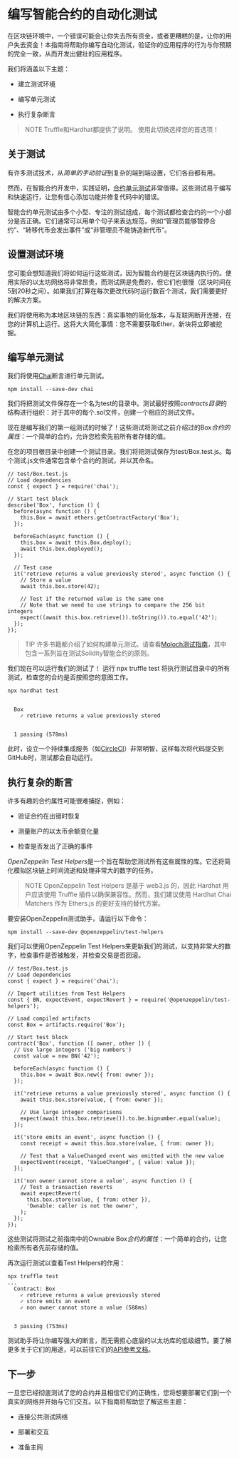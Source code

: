 # 编写智能合约的自动化测试
在区块链环境中，一个错误可能会让你失去所有资金，或者更糟糕的是，让你的用户失去资金！本指南将帮助你编写自动化测试，验证你的应用程序的行为与你预期的完全一致，从而开发出健壮的应用程序。

我们将涵盖以下主题：
* 建立测试环境

* 编写单元测试

* 执行复杂断言
> NOTE
Truffle和Hardhat都提供了说明。 使用此切换选择您的首选项！

## 关于测试
有许多测试技术，从*简单的手动验证*到复杂的端到端设置，它们各自都有用。

然而，在智能合约开发中，实践证明，[合约单元测试](https://en.wikipedia.org/wiki/Unit_testing)非常值得。这些测试易于编写和快速运行，让您有信心添加功能并修复代码中的错误。

智能合约单元测试由多个小型、专注的测试组成，每个测试都检查合约的一个小部分是否正确。它们通常可以用单个句子来表达规范，例如“管理员能够暂停合约”、“转移代币会发出事件”或“非管理员不能铸造新代币”。

## 设置测试环境
您可能会想知道我们将如何运行这些测试，因为智能合约是在区块链内执行的。使用实际的以太坊网络将非常昂贵，而测试网是免费的，但它们也很慢（区块时间在5到20秒之间）。如果我们打算在每次更改代码时运行数百个测试，我们需要更好的解决方案。

我们将使用称为本地区块链的东西：真实事物的简化版本，与互联网断开连接，在您的计算机上运行。这将大大简化事情：您不需要获取Ether，新块将立即被挖掘。

## 编写单元测试
我们将使用[Chai](https://www.chaijs.com/)断言进行单元测试。
```
npm install --save-dev chai
```
我们将把测试文件保存在一个名为test的目录中。测试最好按照*contracts目录*的结构进行组织：对于其中的每个.sol文件，创建一个相应的测试文件。

现在是编写我们的第一组测试的时候了！这些测试将测试之前介绍过的Box*合约的属性*：一个简单的合约，允许您检索先前所有者存储的值。

在您的项目根目录中创建一个测试目录。我们将把测试保存为test/Box.test.js。每个测试.js文件通常包含单个合约的测试，并以其命名。
```
// test/Box.test.js
// Load dependencies
const { expect } = require('chai');

// Start test block
describe('Box', function () {
  before(async function () {
    this.Box = await ethers.getContractFactory('Box');
  });

  beforeEach(async function () {
    this.box = await this.Box.deploy();
    await this.box.deployed();
  });

  // Test case
  it('retrieve returns a value previously stored', async function () {
    // Store a value
    await this.box.store(42);

    // Test if the returned value is the same one
    // Note that we need to use strings to compare the 256 bit integers
    expect((await this.box.retrieve()).toString()).to.equal('42');
  });
});
```

> TIP
许多书籍都介绍了如何构建单元测试。请查看[Moloch测试指南](https://github.com/MolochVentures/moloch/tree/4e786db8a4aa3158287e0935dcbc7b1e43416e38/test#moloch-testing-guide)，其中包含一系列旨在测试Solidity智能合约的原则。

我们现在可以运行我们的测试了！
运行 npx truffle test 将执行测试目录中的所有测试，检查您的合约是否按照您的意图工作。

```
npx hardhat test


  Box
    ✓ retrieve returns a value previously stored


  1 passing (578ms)
```
此时，设立一个持续集成服务（如[CircleCI](https://circleci.com/)）非常明智，这样每次将代码提交到GitHub时，测试都会自动运行。

## 执行复杂的断言
许多有趣的合约属性可能很难捕捉，例如：

* 验证合约在出错时恢复

* 测量账户的以太币余额变化量

* 检查是否发出了正确的事件

*OpenZeppelin Test Helpers*是一个旨在帮助您测试所有这些属性的库。它还将简化模拟区块链上时间流逝和处理非常大的数字的任务。

> NOTE
OpenZeppelin Test Helpers 是基于 web3.js 的，因此 Hardhat 用户应该使用 Truffle 插件以确保兼容性。然而，我们建议使用 Hardhat Chai Matchers 作为 Ethers.js 的更好支持的替代方案。

要安装OpenZeppelin测试助手，请运行以下命令：
```
npm install --save-dev @openzeppelin/test-helpers
```
我们可以使用OpenZeppelin Test Helpers来更新我们的测试，以支持非常大的数字，检查事件是否被触发，并检查交易是否回滚。
```
// test/Box.test.js
// Load dependencies
const { expect } = require('chai');

// Import utilities from Test Helpers
const { BN, expectEvent, expectRevert } = require('@openzeppelin/test-helpers');

// Load compiled artifacts
const Box = artifacts.require('Box');

// Start test block
contract('Box', function ([ owner, other ]) {
  // Use large integers ('big numbers')
  const value = new BN('42');

  beforeEach(async function () {
    this.box = await Box.new({ from: owner });
  });

  it('retrieve returns a value previously stored', async function () {
    await this.box.store(value, { from: owner });

    // Use large integer comparisons
    expect(await this.box.retrieve()).to.be.bignumber.equal(value);
  });

  it('store emits an event', async function () {
    const receipt = await this.box.store(value, { from: owner });

    // Test that a ValueChanged event was emitted with the new value
    expectEvent(receipt, 'ValueChanged', { value: value });
  });

  it('non owner cannot store a value', async function () {
    // Test a transaction reverts
    await expectRevert(
      this.box.store(value, { from: other }),
      'Ownable: caller is not the owner',
    );
  });
});
```
这些测试将测试之前指南中的Ownable Box*合约的属性*：一个简单的合约，让您检索所有者先前存储的值。

再次运行测试以查看Test Helpers的作用：
```
npx truffle test
...
  Contract: Box
    ✓ retrieve returns a value previously stored
    ✓ store emits an event
    ✓ non owner cannot store a value (588ms)


  3 passing (753ms)
```
测试助手将让你编写强大的断言，而无需担心底层的以太坊库的低级细节。要了解更多关于它们的用途，可以前往它们的[API参考文档](https://docs.openzeppelin.com/test-helpers/0.5/api)。

## 下一步
一旦您已经彻底测试了您的合约并且相信它们的正确性，您将想要部署它们到一个真实的网络并开始与它们交互。以下指南将帮助您了解这些主题：
* 连接公共测试网络

* 部署和交互

* 准备主网